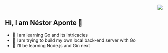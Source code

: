 <p align="right">
  <img src="https://api.boot.dev/v1/users/public/43c52b60-571d-4f0c-9c3f-3121c57ad14a/thumbnail" >
</p>

## Hi, I am Néstor Aponte 👋

- 🌱 I am learning Go and its intricacies
- 🔭 I am trying to build my own local back-end server with Go
- 🤔 I'll be learning Node.js and Gin next
